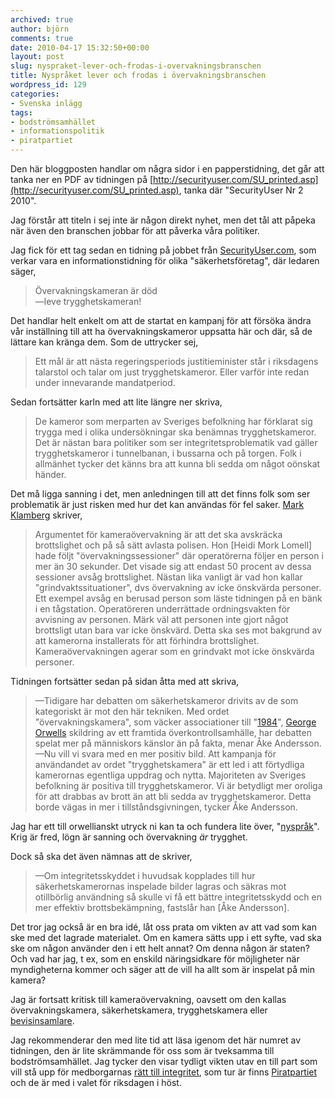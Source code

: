 ```yaml
---
archived: true
author: björn
comments: true
date: 2010-04-17 15:32:50+00:00
layout: post
slug: nyspraket-lever-och-frodas-i-overvakningsbranschen
title: Nyspråket lever och frodas i övervakningsbranschen
wordpress_id: 129
categories:
- Svenska inlägg
tags:
- bodströmsamhället
- informationspolitik
- piratpartiet
---
```


Den här bloggposten handlar om några sidor i en papperstidning, det går att tanka ner en PDF av tidningen på [http://securityuser.com/SU_printed.asp](http://securityuser.com/SU_printed.asp), tanka där "SecurityUser Nr 2 2010".

Jag förstår att titeln i sej inte är någon direkt nyhet, men det tål att påpeka när även den branschen jobbar för att påverka våra politiker.

Jag fick för ett tag sedan en tidning på jobbet från [SecurityUser.com][securityuser], som verkar vara en informationstidning för olika "säkerhetsföretag", där ledaren säger,
> Övervakningskameran är död  
> —leve trygghetskameran!

Det handlar helt enkelt om att de startat en kampanj för att försöka ändra vår inställning till att ha övervakningskameror uppsatta här och där, så de lättare kan kränga dem. Som de uttrycker sej,
> Ett mål är att nästa regeringsperiods justitieminister står i riksdagens talarstol och talar om just trygghetskameror. Eller varför inte redan under innevarande mandatperiod.

Sedan fortsätter karln med att lite längre ner skriva,
> De kameror som merparten av Sveriges befolkning har förklarat sig trygga med i olika undersökningar ska benämnas trygghetskameror.
> Det är nästan bara politiker som ser integritetsproblematik vad gäller trygghetskameror i tunnelbanan, i bussarna och på torgen.
> Folk i allmänhet tycker det känns bra att kunna bli sedda om något oönskat händer.

Det må ligga sanning i det, men anledningen till att det finns folk som ser problematik är just risken med hur det kan användas för fel saker. [Mark Klamberg] skriver,
> Argumentet för kameraövervakning är att det ska avskräcka brottslighet och på så sätt avlasta polisen. Hon [Heidi Mork Lomell] hade följt "övervakningssessioner" där operatörerna följer en person i mer än 30 sekunder. Det visade sig att endast 50 procent av dessa sessioner avsåg brottslighet. Nästan lika vanligt är vad hon kallar "grindvaktssituationer", dvs övervakning av icke önskvärda personer. Ett exempel avsåg en berusad person som läste tidningen på en bänk i en tågstation. Operatöreren underrättade ordningsvakten för avvisning av personen. Märk väl att personen inte gjort något brottsligt utan bara var icke önskvärd. Detta ska ses mot bakgrund av att kamerorna installerats för att förhindra brottslighet. Kameraövervakningen agerar som en grindvakt mot icke önskvärda personer.

Tidningen fortsätter sedan på sidan åtta med att skriva,
> —Tidigare har debatten om säkerhetskameror drivits av de som kategoriskt är mot den här tekniken. Med ordet "övervakningskamera", som väcker associationer till "[1984]", [George Orwells] skildring av ett framtida överkontrollsamhälle, har debatten spelat mer på människors känslor än på fakta, menar Åke Andersson.  
> —Nu vill vi svara med en mer positiv bild. Att kampanja för användandet av ordet "trygghetskamera" är ett led i att förtydliga kamerornas egentliga uppdrag och nytta. Majoriteten av Sveriges befolkning är positiva till trygghetskameror. Vi är betydligt mer oroliga för att drabbas av brott än att bli sedda av trygghetskameror. Detta borde vägas in mer i tillståndsgivningen, tycker Åke Andersson.

Jag har ett till orwellianskt utryck ni kan ta och fundera lite över, "[nyspråk]". Krig är fred, lögn är sanning och övervakning *är* trygghet.

Dock så ska det även nämnas att de skriver,
> —Om integritetsskyddet i huvudsak kopplades till hur säkerhetskamerornas inspelade bilder lagras och säkras mot otillbörlig användning så skulle vi få ett bättre integritetsskydd och en mer effektiv brottsbekämpning, fastslår han [Åke Andersson].

Det tror jag också är en bra idé, låt oss prata om vikten av att vad som kan ske med det lagrade materialet. Om en kamera sätts upp i ett syfte, vad ska ske om någon använder den i ett helt annat? Om denna någon är staten? Och vad har jag, t ex, som en enskild näringsidkare för möjligheter när myndigheterna kommer och säger att de vill ha allt som är inspelat på min kamera?

Jag är fortsatt kritisk till kameraövervakning, oavsett om den kallas övervakningskamera, säkerhetskamera, trygghetskamera eller [bevisinsamlare].

Jag rekommenderar den med lite tid att läsa igenom det här numret av tidningen, den är lite skrämmande för oss som är tveksamma till bodströmsamhället. Jag tycker den visar tydligt vikten utav en till part som vill stå upp för medborgarnas [rätt till integritet], som tur är finns [Piratpartiet] och de är med i valet för riksdagen i höst.

[securityuser]:http://www.securityuser.com
[Mark Klamberg]:http://klamberg.blogspot.com/2009/11/overvakningskameror-som-grindvakt.html
[nyspråk]:http://sv.wikipedia.org/wiki/Nyspr%C3%A5k#Starka_definitioner
[George Orwells]:http://sv.wikipedia.org/wiki/George_Orwell
[1984]:http://sv.wikipedia.org/wiki/1984_(roman)
[bevisinsamlare]:http://futuriteter.blogg.se/2010/april/nysprak-fran-securityuser.html
[piratpartiet]:http://www.piratpartiet.se
[rätt till integritet]:http://www.piratpartiet.se/politik/integritet/
